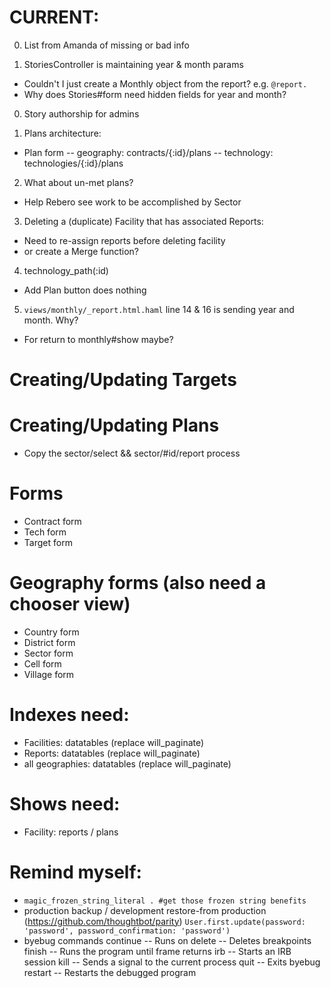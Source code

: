 # CURRENT:
0. List from Amanda of missing or bad info

0. StoriesController is maintaining year & month params
- Couldn't I just create a Monthly object from the report? e.g. `@report.`
- Why does Stories#form need hidden fields for year and month?

0. Story authorship for admins

1. Plans architecture:
- Plan form
-- geography: contracts/{:id}/plans
-- technology: technologies/{:id}/plans

2. What about un-met plans?
- Help Rebero see work to be accomplished by Sector

3. Deleting a (duplicate) Facility that has associated Reports:
- Need to re-assign reports before deleting facility
- or create a Merge function?

4. technology_path(:id)
- Add Plan button does nothing

5. `views/monthly/_report.html.haml` line 14 & 16 is sending year and month. Why?
- For return to monthly#show maybe?

# Creating/Updating Targets

# Creating/Updating Plans
* Copy the sector/select && sector/#id/report process

# Forms
- Contract form
- Tech form
- Target form


# Geography forms (also need a chooser view)
- Country form
- District form
- Sector form
- Cell form
- Village form

# Indexes need:
- Facilities: datatables (replace will_paginate)
- Reports: datatables (replace will_paginate)
- all geographies: datatables (replace will_paginate)

# Shows need:
- Facility: reports / plans

# Remind myself:
* `magic_frozen_string_literal . #get those frozen string benefits`
* production backup / development restore-from production (https://github.com/thoughtbot/parity)
  `User.first.update(password: 'password', password_confirmation: 'password')`
* byebug commands
    continue   -- Runs on
    delete     -- Deletes breakpoints
    finish     -- Runs the program until frame returns
    irb        -- Starts an IRB session
    kill       -- Sends a signal to the current process
    quit       -- Exits byebug
    restart    -- Restarts the debugged program
